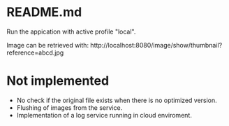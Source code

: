 # README.md

Run the appication with active profile "local".

Image can be retrieved with:
http://localhost:8080/image/show/thumbnail?reference=abcd.jpg

# Not implemented

- No check if the original file exists when there is no optimized version.
- Flushing of images from the service.
- Implementation of a log service running in cloud enviroment.